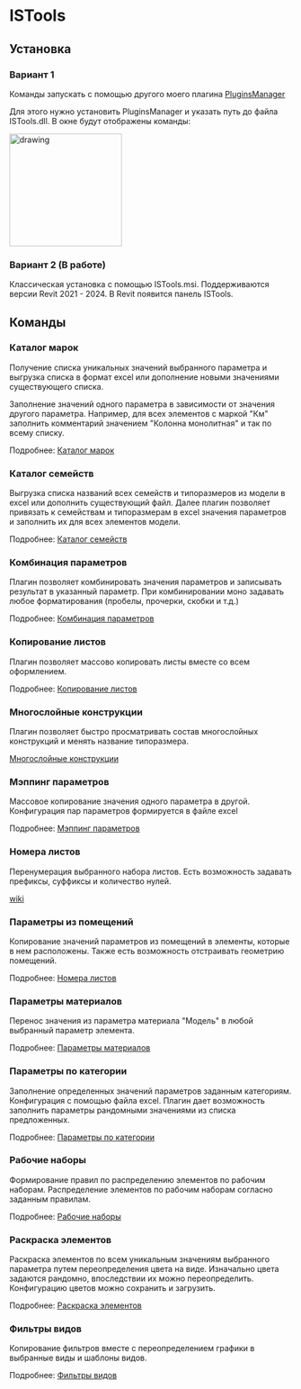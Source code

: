 # ISTools

## Установка

### Вариант 1

Команды запускать с помощью другого моего плагина  [PluginsManager](https://github.com/i-savelev/PluginsManager)

Для этого нужно установить PluginsManager и указать путь до файла ISTools.dll. В окне будут отображены команды:

<img src="https://github.com/user-attachments/assets/09fab79d-038f-47e3-9b32-f64bb6c530b8" alt="drawing" style="width:200px;"/>

### Вариант 2  (В работе)
Классическая установка с помощью ISTools.msi. Поддерживаются версии Revit 2021 - 2024. В Revit появится панель ISTools.

## Команды

### Каталог марок

Получение списка уникальных значений выбранного параметра и выгрузка списка в формат excel или дополнение новыми значениями существующего списка. 

Заполнение значений одного параметра в зависимости от значения другого параметра. Например, для всех элементов с маркой "Км" заполнить комментарий значением "Колонна монолитная" и так по всему списку.

Подробнее: [Каталог марок](https://github.com/i-savelev/ISTools/wiki/%D0%9A%D0%B0%D1%82%D0%B0%D0%BB%D0%BE%D0%B3-%D0%BC%D0%B0%D1%80%D0%BE%D0%BA)

### Каталог семейств

Выгрузка списка названий всех семейств и типоразмеров из модели в excel или дополнить существующий файл. Далее плагин позволяет привязать к семействам и типоразмерам в excel значения параметров и заполнить их для всех элементов модели.

Подробнее: [Каталог семейств](https://github.com/i-savelev/ISTools/wiki/%D0%9A%D0%B0%D1%82%D0%B0%D0%BB%D0%BE%D0%B3-%D1%81%D0%B5%D0%BC%D0%B5%D0%B9%D1%81%D1%82%D0%B2)

### Комбинация параметров

Плагин позволяет комбинировать значения параметров и записывать результат в указанный параметр. При комбинировании моно задавать любое форматирования (пробелы, прочерки, скобки и т.д.)

Подробнее: [Комбинация параметров](https://github.com/i-savelev/ISTools/wiki/%D0%9A%D0%BE%D0%BC%D0%B1%D0%B8%D0%BD%D0%B0%D1%86%D0%B8%D1%8F-%D0%BF%D0%B0%D1%80%D0%B0%D0%BC%D0%B5%D1%82%D1%80%D0%BE%D0%B2)

### Копирование листов

Плагин позволяет массово копировать листы вместе со всем оформлением.

Подробнее: [Копирование листов](https://github.com/i-savelev/ISTools/wiki/%D0%9A%D0%BE%D0%BF%D0%B8%D1%80%D0%BE%D0%B2%D0%B0%D0%BD%D0%B8%D0%B5-%D0%BB%D0%B8%D1%81%D1%82%D0%BE%D0%B2)

### Многослойные конструкции

Плагин позволяет быстро просматривать состав многослойных конструкций и менять название типоразмера.

[Многослойные конструкции](https://github.com/i-savelev/ISTools/wiki/%D0%9C%D0%BD%D0%BE%D0%B3%D0%BE%D1%81%D0%BB%D0%BE%D0%B9%D0%BD%D1%8B%D0%B5-%D0%BA%D0%BE%D0%BD%D1%81%D1%82%D1%80%D1%83%D0%BA%D1%86%D0%B8%D0%B8)

### Мэппинг параметров

Массовое копирование значения одного параметра в другой. Конфигурация пар параметров формируется в файле excel

Подробнее: [Мэппинг параметров](https://github.com/i-savelev/ISTools/wiki/%D0%9C%D1%8D%D0%BF%D0%BF%D0%B8%D0%BD%D0%B3-%D0%BF%D0%B0%D1%80%D0%B0%D0%BC%D0%B5%D1%82%D1%80%D0%BE%D0%B2)

### Номера листов

Перенумерация выбранного набора листов. Есть возможность задавать префиксы, суффиксы и количество нулей.

[wiki](https://github.com/i-savelev/ISTools/wiki/%D0%9D%D0%BE%D0%BC%D0%B5%D1%80%D0%B0-%D0%BB%D0%B8%D1%81%D1%82%D0%BE%D0%B2)

### Параметры из помещений

Копирование значений параметров из помещений в элементы, которые в нем расположены. Также есть возможность отстраивать геометрию помещений. 

Подробнее: [Номера листов](https://github.com/i-savelev/ISTools/wiki/%D0%9F%D0%B0%D1%80%D0%B0%D0%BC%D0%B5%D1%82%D1%80%D1%8B-%D0%B8%D0%B7-%D0%BF%D0%BE%D0%BC%D0%B5%D1%89%D0%B5%D0%BD%D0%B8%D0%B9)

### Параметры материалов

Перенос значения из параметра материала "Модель" в любой выбранный параметр элемента.

Подробнее: [Параметры материалов](https://github.com/i-savelev/ISTools/wiki/%D0%9F%D0%B0%D1%80%D0%B0%D0%BC%D0%B5%D1%82%D1%80%D1%8B-%D0%BC%D0%B0%D1%82%D0%B5%D1%80%D0%B8%D0%B0%D0%BB%D0%BE%D0%B2)

### Параметры по категории

Заполнение определенных значений параметров заданным категориям. Конфигурация с помощью файла excel. Плагин дает возможность заполнить параметры рандомными значениями из списка предложенных.

Подробнее: [Параметры по категории](https://github.com/i-savelev/ISTools/wiki/%D0%9F%D0%B0%D1%80%D0%B0%D0%BC%D0%B5%D1%82%D1%80%D1%8B-%D0%BF%D0%BE-%D0%BA%D0%B0%D1%82%D0%B5%D0%B3%D0%BE%D1%80%D0%B8%D0%B8)

### Рабочие наборы

Формирование правил по распределению элементов по рабочим наборам. Распределение элементов по рабочим наборам согласно заданным правилам.

Подробнее: [Рабочие наборы](https://github.com/i-savelev/ISTools/wiki/%D0%A0%D0%B0%D0%B1%D0%BE%D1%87%D0%B8%D0%B5-%D0%BD%D0%B0%D0%B1%D0%BE%D1%80%D1%8B)

### Раскраска элементов

Раскраска элементов по всем уникальным значениям выбранного параметра путем переопределения цвета на виде. Изначально цвета задаются рандомно, впоследствии их можно переопределить. Конфигурацию цветов можно сохранить и загрузить.

Подробнее: [Раскраска элементов](https://github.com/i-savelev/ISTools/wiki/%D0%A0%D0%B0%D1%81%D0%BA%D1%80%D0%B0%D1%81%D0%BA%D0%B0-%D1%8D%D0%BB%D0%B5%D0%BC%D0%B5%D0%BD%D1%82%D0%BE%D0%B2)

### Фильтры видов

Копирование фильтров вместе с переопределением графики в выбранные виды и шаблоны видов.

Подробнее: [Фильтры видов](https://github.com/i-savelev/ISTools/wiki/%D0%A0%D0%B0%D1%81%D0%BA%D1%80%D0%B0%D1%81%D0%BA%D0%B0-%D1%8D%D0%BB%D0%B5%D0%BC%D0%B5%D0%BD%D1%82%D0%BE%D0%B2)
